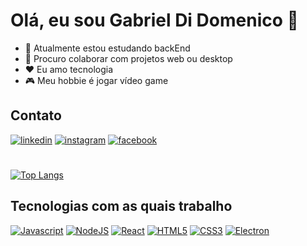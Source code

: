 # Olá, eu sou Gabriel Di Domenico 👋
- 🌱 Atualmente estou estudando backEnd
- 👯 Procuro colaborar com projetos web ou desktop
- ❤️ Eu amo tecnologia
- 🎮 Meu hobbie é jogar vídeo game
## Contato

[![linkedin](https://img.shields.io/badge/LinkedIn-0077B5?style=for-the-badge&logo=linkedin&logoColor=white)](https://www.linkedin.com/in/gabriel-di-domenico-a5b2a421a/)
[![instagram](https://img.shields.io/badge/Instagram-E4405F?style=for-the-badge&logo=instagram&logoColor=white)](https://www.instagram.com/gabrieldidomenico/)
[![facebook](https://img.shields.io/badge/Facebook-1877F2?style=for-the-badge&logo=facebook&logoColor=white)](https://www.facebook.com/gabriel.didomenico.5)
#

[![Top Langs](https://github-readme-stats.vercel.app/api/top-langs/?username=Azfan0078&layout=compact&theme=tokyonight)](https://github.com/Azfan0078)


## Tecnologias com as quais trabalho
[![Javascript](https://img.shields.io/badge/JavaScript-F7DF1E?style=for-the-badge&logo=javascript&logoColor=black)](https://www.javascript.com/about)
[![NodeJS](https://img.shields.io/badge/Node.js-43853D?style=for-the-badge&logo=node.js&logoColor=white)](https://nodejs.org/en/about/)
[![React](https://img.shields.io/badge/React-20232A?style=for-the-badge&logo=react&logoColor=61DAFB)](https://reactjs.org/)
[![HTML5](https://img.shields.io/badge/HTML5-E34F26?style=for-the-badge&logo=html5&logoColor=white)](https://www.w3schools.com/html/html_intro.asp)
[![CSS3](https://img.shields.io/badge/CSS3-1572B6?style=for-the-badge&logo=css3&logoColor=white)](https://www.w3schools.com/css/css_intro.asp)
[![Electron](https://img.shields.io/badge/Electron-2b2e3b?style=for-the-badge&logo=electron&logoColor=white)](https://www.electronjs.org/)

